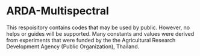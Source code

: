 # ARDA-Multispectral
This respoisitory contains codes that may be used by public. However, no helps or guides will be supported. Many constants and values were derived from experiments that were funded by the the Agricultural Research Development Agency (Public Organization), Thailand.
